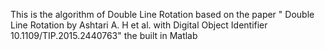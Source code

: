 This is the algorithm of Double Line Rotation based on the paper " Double Line Rotation by Ashtari A. H et al. with Digital Object Identifier 10.1109/TIP.2015.2440763" the built in Matlab
